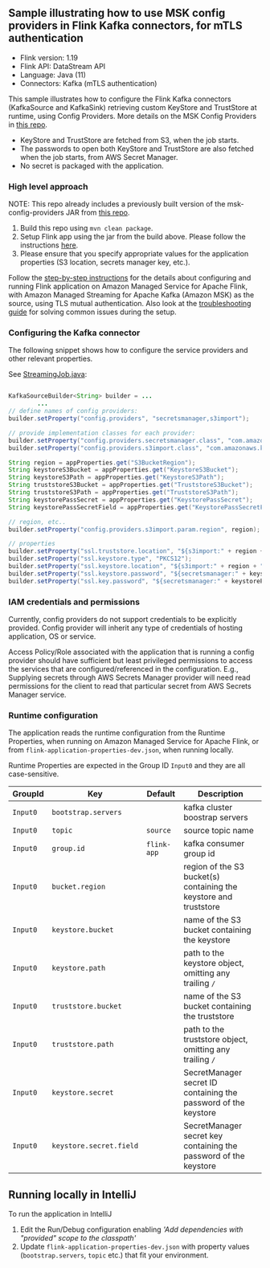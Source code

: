 ## Sample illustrating how to use MSK config providers in Flink Kafka connectors, for mTLS authentication

* Flink version: 1.19
* Flink API: DataStream API
* Language: Java (11)
* Connectors: Kafka (mTLS authentication)

This sample illustrates how to configure the Flink Kafka connectors (KafkaSource and KafkaSink) 
retrieving custom KeyStore and TrustStore at runtime, using Config Providers.
More details on the MSK Config Providers in [this repo](https://github.com/aws-samples/msk-config-providers).

* KeyStore and TrustStore are fetched from S3, when the job starts.
* The passwords to open both KeyStore and TrustStore are also fetched when the job starts, from AWS Secret Manager.
* No secret is packaged with the application.

### High level approach

NOTE: This repo already includes a previously built version of the msk-config-providers JAR from [this repo](https://github.com/aws-samples/msk-config-providers).

1. Build this repo using `mvn clean package`.
2. Setup Flink app using the jar from the build above. Please follow the instructions [here](https://docs.aws.amazon.com/managed-flink/latest/java/getting-started.html).
3. Please ensure that you specify appropriate values for the application properties (S3 location, secrets manager key, etc.).

Follow the [step-by-step instructions](docs/step-by-step.md) for the details about configuring and running Flink application on Amazon Managed Service for Apache Flink, with Amazon Managed Streaming for Apache Kafka (Amazon MSK) as the source, using TLS mutual authentication.
Also look at the [troubleshooting guide](docs/troubleshoot-guide.md) for solving common issues during the setup. 


### Configuring the Kafka connector

The following snippet shows how to configure the service providers and other relevant properties.

See [StreamingJob.java](src/main/java/com/amazonaws/services/msf/StreamingJob.java):

```java

KafkaSourceBuilder<String> builder = ...
        ...
// define names of config providers:
builder.setProperty("config.providers", "secretsmanager,s3import");

// provide implementation classes for each provider:
builder.setProperty("config.providers.secretsmanager.class", "com.amazonaws.kafka.config.providers.SecretsManagerConfigProvider");
builder.setProperty("config.providers.s3import.class", "com.amazonaws.kafka.config.providers.S3ImportConfigProvider");

String region = appProperties.get("S3BucketRegion");
String keystoreS3Bucket = appProperties.get("KeystoreS3Bucket");
String keystoreS3Path = appProperties.get("KeystoreS3Path");
String truststoreS3Bucket = appProperties.get("TruststoreS3Bucket");
String truststoreS3Path = appProperties.get("TruststoreS3Path");
String keystorePassSecret = appProperties.get("KeystorePassSecret");
String keystorePassSecretField = appProperties.get("KeystorePassSecretField");

// region, etc..
builder.setProperty("config.providers.s3import.param.region", region);

// properties
builder.setProperty("ssl.truststore.location", "${s3import:" + region + ":" + truststoreS3Bucket + "/" + truststoreS3Path + "}");
builder.setProperty("ssl.keystore.type", "PKCS12");
builder.setProperty("ssl.keystore.location", "${s3import:" + region + ":" + keystoreS3Bucket + "/" + keystoreS3Path + "}");
builder.setProperty("ssl.keystore.password", "${secretsmanager:" + keystorePassSecret + ":" + keystorePassSecretField + "}");
builder.setProperty("ssl.key.password", "${secretsmanager:" + keystorePassSecret + ":" + keystorePassSecretField + "}");

```

### IAM credentials and permissions

Currently, config providers do not support credentials to be explicitly provided. 
Config provider will inherit any type of credentials of hosting application, OS or service.

Access Policy/Role associated with the application that is running a config provider should have sufficient but least privileged permissions to access the services that are configured/referenced in the configuration. E.g., Supplying secrets through AWS Secrets Manager provider will need read permissions for the client to read that particular secret from AWS Secrets Manager service.

### Runtime configuration

The application reads the runtime configuration from the Runtime Properties, when running on Amazon Managed Service for Apache Flink,
or from `flink-application-properties-dev.json`, when running locally.

Runtime Properties are expected in the Group ID `Input0` and they are all case-sensitive.

| GroupId | Key                     | Default     | Description                                                        |
|---------|-------------------------|-------------|--------------------------------------------------------------------|
| `Input0` | `bootstrap.servers`     |             | kafka cluster boostrap servers                                     |
| `Input0` | `topic`                 | `source`    | source topic name                                                  |
| `Input0` | `group.id`              | `flink-app` | kafka consumer group id                                            |
| `Input0` | `bucket.region`         |             | region of the S3 bucket(s) containing the keystore and truststore  |
| `Input0` | `keystore.bucket`       |             | name of the S3 bucket containing the keystore                      |
| `Input0` | `keystore.path`         |             | path to the keystore object, omitting any trailing `/`             |
| `Input0` | `truststore.bucket`     |             | name of the S3 bucket containing the truststore                    |
| `Input0` | `truststore.path`       |             | path to the truststore object, omitting any trailing `/`           |
| `Input0` | `keystore.secret`       |             | SecretManager secret ID  containing the password of the keystore   |
| `Input0` | `keystore.secret.field` |             | SecretManager secret key containing the password of the keystore   |


## Running locally in IntelliJ

To run the application in IntelliJ

1. Edit the Run/Debug configuration enabling *'Add dependencies with "provided" scope to the classpath'*
2. Update `flink-application-properties-dev.json` with property values (`bootstrap.servers`, `topic` etc.) that fit your environment.
